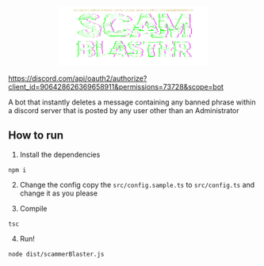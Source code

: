<p align="center">
  <a href="https://wiki.iota.org">
    <img src="/scamblasterlogo.png" alt="Logo" width="300" height="120">
  </a>



https://discord.com/api/oauth2/authorize?client_id=906428626369658911&permissions=73728&scope=bot

A bot that instantly deletes a message containing any banned phrase within a discord server that is posted by any user other than an Administrator

## How to run

1. Install the dependencies

```
npm i
```

2. Change the config
   copy the `src/config.sample.ts` to `src/config.ts` and change it as you please

3. Compile

```
tsc
```

4. Run!

```
node dist/scammerBlaster.js
```
